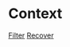 # Context
[Filter](https://cs50.harvard.edu/x/2020/psets/4/filter/less/)
[Recover](https://cs50.harvard.edu/x/2020/psets/4/recover/)
